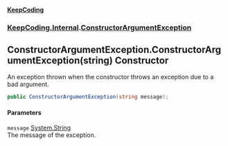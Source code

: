 #### [KeepCoding](index.md 'index')
### [KeepCoding.Internal](KeepCoding_Internal.md 'KeepCoding.Internal').[ConstructorArgumentException](ConstructorArgumentException.md 'KeepCoding.Internal.ConstructorArgumentException')
## ConstructorArgumentException.ConstructorArgumentException(string) Constructor
An exception thrown when the constructor throws an exception due to a bad argument.  
```csharp
public ConstructorArgumentException(string message);
```
#### Parameters
<a name='KeepCoding_Internal_ConstructorArgumentException_ConstructorArgumentException(string)_message'></a>
`message` [System.String](https://docs.microsoft.com/en-us/dotnet/api/System.String 'System.String')  
The message of the exception.
  
